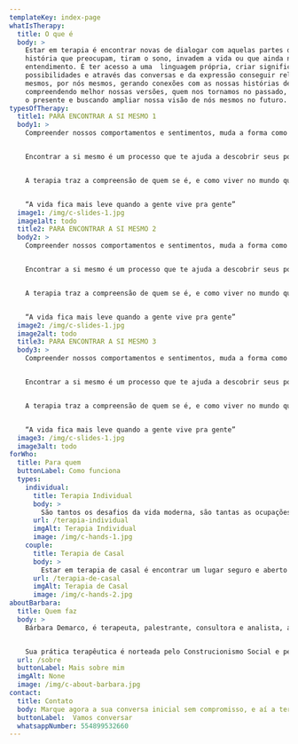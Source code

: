 ```yaml
---
templateKey: index-page
whatIsTherapy:
  title: O que é
  body: >
    Estar em terapia é encontrar novas de dialogar com aquelas partes da nossa 
    história que preocupam, tiram o sono, invadem a vida ou que ainda não temos 
    entendimento. É ter acesso a uma  linguagem própria, criar significados, 
    possibilidades e através das conversas e da expressão conseguir relatar a nós 
    mesmos, por nós mesmos, gerando conexões com as nossas histórias de vida,  
    compreendendo melhor nossas versões, quem nos tornamos no passado, como vivemos 
    o presente e buscando ampliar nossa visão de nós mesmos no futuro.
typesOfTherapy:
  title1: PARA ENCONTRAR A SI MESMO 1
  body1: >
    Compreender nossos comportamentos e sentimentos, muda a forma como vivemos a vida. Passamos muito tempo da vida tentando fugir da vulnerabilidade, e a grande maioria não é criada para enfrentar o desconforto e desenvolver habilidades de práticas afetivas e gentis com o outro, e principalmente com nós mesmos.


    Encontrar a si mesmo é um processo que te ajuda a descobrir seus pontos fracos e fortes, suas criatividades, possibilidades e com maior confiança alcançar o equilíbrio na vida pessoal e profissional.


    A terapia traz a compreensão de quem se é, e como viver no mundo quebrando ciclos e gerando liberdade.


    “A vida fica mais leve quando a gente vive pra gente”
  image1: /img/c-slides-1.jpg
  image1alt: todo
  title2: PARA ENCONTRAR A SI MESMO 2
  body2: >
    Compreender nossos comportamentos e sentimentos, muda a forma como vivemos a vida. Passamos muito tempo da vida tentando fugir da vulnerabilidade, e a grande maioria não é criada para enfrentar o desconforto e desenvolver habilidades de práticas afetivas e gentis com o outro, e principalmente com nós mesmos.


    Encontrar a si mesmo é um processo que te ajuda a descobrir seus pontos fracos e fortes, suas criatividades, possibilidades e com maior confiança alcançar o equilíbrio na vida pessoal e profissional.


    A terapia traz a compreensão de quem se é, e como viver no mundo quebrando ciclos e gerando liberdade.


    “A vida fica mais leve quando a gente vive pra gente”
  image2: /img/c-slides-1.jpg
  image2alt: todo
  title3: PARA ENCONTRAR A SI MESMO 3
  body3: >
    Compreender nossos comportamentos e sentimentos, muda a forma como vivemos a vida. Passamos muito tempo da vida tentando fugir da vulnerabilidade, e a grande maioria não é criada para enfrentar o desconforto e desenvolver habilidades de práticas afetivas e gentis com o outro, e principalmente com nós mesmos.


    Encontrar a si mesmo é um processo que te ajuda a descobrir seus pontos fracos e fortes, suas criatividades, possibilidades e com maior confiança alcançar o equilíbrio na vida pessoal e profissional.


    A terapia traz a compreensão de quem se é, e como viver no mundo quebrando ciclos e gerando liberdade.


    “A vida fica mais leve quando a gente vive pra gente”
  image3: /img/c-slides-1.jpg
  image3alt: todo
forWho:
  title: Para quem
  buttonLabel: Como funciona
  types:
    individual:
      title: Terapia Individual
      body: >
        São tantos os desafios da vida moderna, são tantas as ocupações e necessidades, nos perdemos no tempo, e na agitação do dia a dia. Todas as obrigações cotidianas e a vida que invade  nos fazem esquecer o essencial: Olhar para nós mesmos!
      url: /terapia-individual
      imgAlt: Terapia Individual
      image: /img/c-hands-1.jpg
    couple:
      title: Terapia de Casal
      body: >
        Estar em terapia de casal é encontrar um lugar seguro e aberto para os diálogos que movimentam a relação, é estar em um espaço que facilita as conversas mais difíceis, que muitas vezes não se consegue abordar sozinhos na relação, e observar de diferentes ângulos a dinâmica de cada casal.
      url: /terapia-de-casal
      imgAlt: Terapia de Casal
      image: /img/c-hands-2.jpg
aboutBarbara:
  title: Quem faz
  body: >
    Bárbara Demarco, é terapeuta, palestrante, consultora e analista, aventureira no mundo da escrita, onde expressa o seu sentir e criatividade. Através de seu trabalho ela busca ajudar outras pessoas a criar novas possibilidades e resultados, para seus clientes, organizações e para si mesmas.


    Sua prática terapêutica é norteada pelo Construcionismo Social e pelas práticas pós modernas da Terapia Narrativa e da Terapia Colaborativa e Dialógica. Ela incorpora sua própria crença na aprendizagem como um processo de vida, incentivando e desafiando as pessoas a serem curiosas, criativas e autênticas e protagonistas do seu processo.
  url: /sobre
  buttonLabel: Mais sobre mim
  imgAlt: None
  image: /img/c-about-barbara.jpg
contact: 
  title: Contato
  body: Marque agora a sua conversa inicial sem compromisso, e aí a terapia começa.
  buttonLabel:  Vamos conversar
  whatsappNumber: 554899532660
---
```

